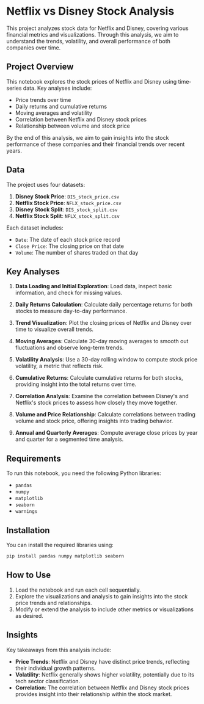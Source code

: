 # Netflix vs Disney Stock Analysis

This project analyzes stock data for Netflix and Disney, covering various financial metrics and visualizations. Through this analysis, we aim to understand the trends, volatility, and overall performance of both companies over time.

## Project Overview

This notebook explores the stock prices of Netflix and Disney using time-series data. Key analyses include:
- Price trends over time
- Daily returns and cumulative returns
- Moving averages and volatility
- Correlation between Netflix and Disney stock prices
- Relationship between volume and stock price

By the end of this analysis, we aim to gain insights into the stock performance of these companies and their financial trends over recent years.

## Data

The project uses four datasets:
1. **Disney Stock Price**: `DIS_stock_price.csv`
2. **Netflix Stock Price**: `NFLX_stock_price.csv`
3. **Disney Stock Split**: `DIS_stock_split.csv`
4. **Netflix Stock Split**: `NFLX_stock_split.csv`

Each dataset includes:
- `Date`: The date of each stock price record
- `Close Price`: The closing price on that date
- `Volume`: The number of shares traded on that day

## Key Analyses

1. **Data Loading and Initial Exploration**: Load data, inspect basic information, and check for missing values.
   
2. **Daily Returns Calculation**: Calculate daily percentage returns for both stocks to measure day-to-day performance.

3. **Trend Visualization**: Plot the closing prices of Netflix and Disney over time to visualize overall trends.

4. **Moving Averages**: Calculate 30-day moving averages to smooth out fluctuations and observe long-term trends.

5. **Volatility Analysis**: Use a 30-day rolling window to compute stock price volatility, a metric that reflects risk.

6. **Cumulative Returns**: Calculate cumulative returns for both stocks, providing insight into the total returns over time.

7. **Correlation Analysis**: Examine the correlation between Disney's and Netflix's stock prices to assess how closely they move together.

8. **Volume and Price Relationship**: Calculate correlations between trading volume and stock price, offering insights into trading behavior.

9. **Annual and Quarterly Averages**: Compute average close prices by year and quarter for a segmented time analysis.

## Requirements

To run this notebook, you need the following Python libraries:
- `pandas`
- `numpy`
- `matplotlib`
- `seaborn`
- `warnings`

## Installation

You can install the required libraries using:
```bash
pip install pandas numpy matplotlib seaborn
```

## How to Use

1. Load the notebook and run each cell sequentially.
2. Explore the visualizations and analysis to gain insights into the stock price trends and relationships.
3. Modify or extend the analysis to include other metrics or visualizations as desired.

## Insights

Key takeaways from this analysis include:
- **Price Trends**: Netflix and Disney have distinct price trends, reflecting their individual growth patterns.
- **Volatility**: Netflix generally shows higher volatility, potentially due to its tech sector classification.
- **Correlation**: The correlation between Netflix and Disney stock prices provides insight into their relationship within the stock market.
